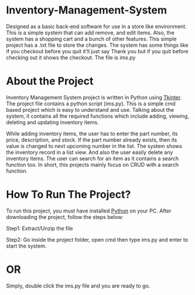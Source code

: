 # Inventory-Management-System

Designed as a basic back-end software for use in a store like environment. This is a simple system that can add remove, and edit items. Also, the system has a shopping cart and a bunch of other features. This simple project has a .txt file to store the changes. The system has some things like if you checkout before you quit it’ll just say Thank you but if you quit before checking out it shows the checkout. The file is ims.py

# About the Project
Inventory Management System project is written in Python using [Tkinter](http://www.tucows.com/preview/10029/TkInter). The project file contains a python script (ims.py). This is a simple cmd based project which is easy to understand and use. Talking about the system, it contains all the required functions which include adding, viewing, deleting and updating inventory items.

While adding inventory items, the user has to enter the part number, its price, description, and stock. If the part number already exists, then its value is changed to next upcoming number in the list. The system shows the inventory record in a list view. And also the user easily delete any inventory items. The user can search for an item as it contains a search function too. In short, this projects mainly focus on CRUD with a search function.

# How To Run The Project?

To run this project, you must have installed [Python](https://www.python.org/downloads/) on your PC. After downloading the project, follow the steps below:

Step1: Extract/Unzip the file

Step2: Go inside the project folder, open cmd then type ims.py and enter to start the system.

# OR

Simply, double click the ims.py file and you are ready to go.
